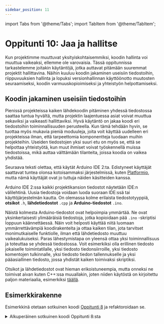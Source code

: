 ```yaml
---
sidebar_position: 11
---
```


import Tabs from '@theme/Tabs';
import TabItem from '@theme/TabItem';

# Oppitunti 10: Jaa ja hallitse

Kun projektimme muuttuvat yksityiskohtaisemmiksi, koodin hallinta voi muuttua vaikeaksi, ellemme ole varovaisia. Tässä oppitunnissa tarkastelemme joitakin käytäntöjä, jotka auttavat pitämään suuremmat projektit hallittavina. Näihin kuuluu koodin jakaminen useisiin tiedostoihin, riippuvuuksien hallinta ja lopuksi versionhallinnan käyttöönotto muutosten seuraamiseksi, koodin varmuuskopioimiseksi ja yhteistyön helpottamiseksi.

## Koodin jakaminen useisiin tiedostoihin

Pienissä projekteissa kaiken lähdekoodin pitäminen yhdessä tiedostossa saattaa tuntua hyvältä, mutta projektin laajentuessa asiat voivat muuttua sekaviksi ja vaikeasti hallittaviksi. Hyvä käytäntö on jakaa koodi eri tiedostoihin toiminnallisuuden perusteella. Kun tämä tehdään hyvin, se tuottaa myös mukavia pieniä moduuleja, joita voit käyttää uudelleen eri projekteissa ilman, että tarpeettomia komponentteja tuodaan muihin projekteihin. Useiden tiedostojen yksi suuri etu on myös se, että se helpottaa yhteistyötä, kun muut ihmiset voivat työskennellä muissa tiedostoissa, mikä auttaa välttämään tilanteita, joissa koodia on vaikea yhdistää.

Seuraava teksti olettaa, että käytät Arduino IDE 2:ta. Edistyneet käyttäjät saattavat tuntea olonsa kotoisammaksi järjestelmissä, kuten [Platformio](https://platformio.org/), mutta nämä käyttäjät ovat jo tuttuja näiden käsitteiden kanssa.

Arduino IDE 2:ssa kaikki projektikansion tiedostot näytetään IDE:n välilehtinä. Uusia tiedostoja voidaan luoda suoraan IDE:ssä tai käyttöjärjestelmän kautta. On olemassa kolme erilaista tiedostotyyppiä, **otsikot** `.h`, **lähdetiedostot** `.cpp` ja **Arduino-tiedostot** `.ino`.  

Näistä kolmesta Arduino-tiedostot ovat helpoimpia ymmärtää. Ne ovat yksinkertaisesti ylimääräisiä tiedostoja, jotka kopioidaan pää `.ino` -skriptisi loppuun käännettäessä. Näin voit helposti käyttää niitä luomaan ymmärrettävämpiä koodirakenteita ja ottaa kaiken tilan, jota tarvitset monimutkaiselle funktiolle, ilman että lähdetiedosto muuttuu vaikealukuiseksi. Paras lähestymistapa on yleensä ottaa yksi toiminnallisuus ja toteuttaa se yhdessä tiedostossa. Voit esimerkiksi olla erillinen tiedosto jokaiselle toimintatilalle, yksi tiedosto tiedonsiirroille, yksi tiedosto komentojen tulkinnalle, yksi tiedosto tiedon tallennukselle ja yksi pääasiallinen tiedosto, jossa yhdistät kaiken toimivaksi skriptiksi.

Otsikot ja lähdetiedostot ovat hieman erikoistuneempia, mutta onneksi ne toimivat aivan kuten C++:ssa muuallakin, joten niiden käytöstä on kirjoitettu paljon materiaalia, esimerkiksi [täällä](https://www.learncpp.com/cpp-tutorial/header-files/).

## Esimerkkirakenne

Esimerkkinä otetaan sotkuinen koodi [Oppitunti 8](./lesson8.md) ja refaktoroidaan se.

<details>
  <summary>Alkuperäinen sotkuinen koodi Oppitunti 8:sta</summary>
  <p>Tässä on koko koodi turhautumisellesi.</p>
```Cpp title="Satelliitti, jossa on useita tiloja"
#include "CanSatNeXT.h"

bool LED_IS_ON = false;
int STATE = 0;

void setup() {
  Serial.begin(115200);
  CanSatInit(28);
}


void loop() {
  if(STATE == 0)
  {
    preLaunch();
  }else if(STATE == 1)
  {
    flight_mode();
  }else if(STATE == 2){
    recovery_mode();
  }else{
    // tuntematon tila
    delay(1000);
  }
}

void preLaunch() {
  Serial.println("Odotetaan...");
  sendData("Odotetaan...");
  blinkLED();
  
  delay(1000);
}

void flight_mode(){
  sendData("WEEE!!!");
  float LDR_voltage = analogReadVoltage(LDR);
  sendData(LDR_voltage);
  blinkLED();

  delay(100);
}


void recovery_mode()
{
  blinkLED();
  delay(500);
}

void blinkLED()
{
  if(LED_IS_ON)
  {
    digitalWrite(LED, LOW);
  }else{
    digitalWrite(LED, HIGH);
  }
  LED_IS_ON = !LED_IS_ON;
}

void onDataReceived(String data)
{
  Serial.println(data);
  if(data == "PRELAUNCH")
  {
    STATE = 0;
  }
  if(data == "FLIGHT")
  {
    STATE = 1;
  }
  if(data == "RECOVERY")
  {
    STATE = 2;
  }
}
```
</details>

Tämä ei ole edes kovin paha, mutta voit nähdä, kuinka se voisi muuttua vakavasti vaikealukuiseksi, jos laajentaisimme toiminnallisuuksia tai lisäisimme uusia komentoja tulkittavaksi. Sen sijaan jaetaan tämä siisteihin erillisiin kooditiedostoihin erillisten toiminnallisuuksien perusteella.

Erottelin jokaisen toimintatilan omaan tiedostoonsa, lisäsin tiedoston komentojen tulkinnalle ja lopuksi tein pienen apuohjelmatiedoston, joka sisältää toiminnallisuutta, jota tarvitaan monissa paikoissa. Tämä on melko tyypillinen yksinkertainen projektirakenne, mutta tekee jo ohjelmasta kokonaisuutena paljon helpommin ymmärrettävän. Tämä voidaan edelleen parantaa hyvällä dokumentaatiolla ja tekemällä esimerkiksi kaavio, joka näyttää, miten tiedostot liittyvät toisiinsa.

<Tabs>
  <TabItem value="main" label="main.ino" default>

```Cpp title="Pääsketsi"
#include "CanSatNeXT.h"

int STATE = 0;

void setup() {
  Serial.begin(115200);
  CanSatInit(28);
}

void loop() {
  if(STATE == 0)
  {
    preLaunch();
  }else if(STATE == 1)
  {
    flight_mode();
  }else if(STATE == 2){
    recovery_mode();
  }else{
    delay(1000);
  }
}
```
  </TabItem>
  <TabItem value="preLaunch" label="mode_prelaunch.ino" default>

```Cpp title="Esilaukaisutila"
void preLaunch() {
  Serial.println("Odotetaan...");
  sendData("Odotetaan...");
  blinkLED();
  
  delay(1000);
}
```
  </TabItem>
      <TabItem value="flight_mode" label="mode_flight.ino" default>

```Cpp title="Lentotila"
void flight_mode(){
  sendData("WEEE!!!");
  float LDR_voltage = analogReadVoltage(LDR);
  sendData(LDR_voltage);
  blinkLED();

  delay(100);
}
```
  </TabItem>
    <TabItem value="recovery" label="mode_recovery.ino" default>

```Cpp title="Palautustila"
void recovery_mode()
{
  blinkLED();
  delay(500);
}
```
  </TabItem>
    <TabItem value="interpret" label="command_interpretation.ino" default>

```Cpp title="Komentojen tulkinta"
void onDataReceived(String data)
{
  Serial.println(data);
  if(data == "PRELAUNCH")
  {
    STATE = 0;
  }
  if(data == "FLIGHT")
  {
    STATE = 1;
  }
  if(data == "RECOVERY")
  {
    STATE = 2;
  }
}
```
  </TabItem>
    <TabItem value="utils" label="utils.ino" default>

```Cpp title="Apuohjelmat"
bool LED_IS_ON = false;

void blinkLED()
{
  if(LED_IS_ON)
  {
    digitalWrite(LED, LOW);
  }else{
    digitalWrite(LED, HIGH);
  }
  LED_IS_ON = !LED_IS_ON;
}
```
  </TabItem>

</Tabs>

Vaikka tämä lähestymistapa on jo huomattavasti parempi kuin kaiken yhdistäminen yhteen tiedostoon, se vaatii silti huolellista hallintaa. Esimerkiksi **nimetila** on jaettu eri tiedostojen välillä, mikä voi aiheuttaa sekaannusta suuremmassa projektissa tai kun käytetään koodia uudelleen. Jos funktioilla tai muuttujilla on samat nimet, koodi ei tiedä, mitä käyttää, mikä johtaa ristiriitoihin tai odottamattomaan käyttäytymiseen.

Lisäksi tämä lähestymistapa ei sovellu hyvin **kapselointiin**, joka on avainasemassa modulaarisemman ja uudelleenkäytettävämmän koodin rakentamisessa. Kun kaikki funktiot ja muuttujat ovat samassa globaalissa tilassa, on vaikeampaa estää yhtä osaa koodista vaikuttamasta tahattomasti toiseen. Tässä kohtaa kehittyneemmät tekniikat, kuten nimetilat, luokat ja olio-ohjelmointi (OOP), tulevat kuvaan. Nämä jäävät tämän kurssin ulkopuolelle, mutta yksittäistä tutkimusta näistä aiheista suositellaan.


:::tip[Harjoitus]

Ota yksi aiemmista projekteistasi ja anna sille kasvojenkohotus! Jaa koodisi useisiin tiedostoihin ja järjestä funktiosi niiden roolien perusteella (esim. anturien hallinta, tiedon käsittely, viestintä). Katso, kuinka paljon siistimpi ja helpommin hallittava projektisi tulee!

:::


## Versionhallinta

Kun projektit kasvavat — ja erityisesti kun useat ihmiset työskentelevät niiden parissa — on helppo menettää muutosten hallinta tai vahingossa ylikirjoittaa (tai kirjoittaa uudelleen) koodia. Tässä kohtaa **versionhallinta** astuu kuvaan. **Git** on teollisuuden standardi versionhallintatyökalu, joka auttaa seuraamaan muutoksia, hallitsemaan versioita ja organisoimaan suuria projekteja useiden yhteistyökumppaneiden kanssa.

Gitin oppiminen saattaa tuntua pelottavalta ja jopa turhalta pienissä projekteissa, mutta voin luvata, että kiität itseäsi sen oppimisesta. Myöhemmin ihmettelet, miten olet koskaan pärjännyt ilman sitä!

Tässä on hyvä paikka aloittaa: [Aloittaminen Gitin kanssa](https://docs.github.com/en/get-started/getting-started-with-git).

Saatavilla on useita Git-palveluita, joista suosituimpia ovat:

[GitHub](https://github.com/)

[GitLab](https://about.gitlab.com/)

[BitBucket](https://bitbucket.org/product/)

GitHub on vankka valinta sen suosion ja saatavilla olevan tuen runsauden vuoksi. Itse asiassa tämä verkkosivu ja [CanSat NeXT](https://github.com/netnspace/CanSatNeXT_library) -kirjastot ovat isännöity GitHubissa.

Git ei ole vain kätevä — se on olennainen taito kenelle tahansa, joka työskentelee ammattimaisesti tekniikan tai tieteen parissa. Useimmat tiimit, joissa olet mukana, käyttävät Gitiä, joten on hyvä idea tehdä sen käytöstä tuttu tapa.

Lisää Git-opetusohjelmia:

[https://www.w3schools.com/git/](https://www.w3schools.com/git/)

[https://git-scm.com/docs/gittutorial/](https://git-scm.com/docs/gittutorial/)



:::tip[Harjoitus]

Perusta Git-repositorio CanSat-projektillesi ja työnnä koodisi uuteen repositorioon. Tämä auttaa sinua kehittämään ohjelmistoa sekä satelliitille että maaasemalle järjestelmällisellä, yhteistyöhön perustuvalla tavalla.

:::

---

Seuraavassa oppitunnissa puhumme erilaisista tavoista laajentaa CanSat ulkoisilla antureilla ja muilla laitteilla.

[Napsauta tästä seuraavaan oppituntiin!](./lesson11)